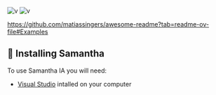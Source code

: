 
![v](https://img.shields.io/badge/version-0.1.1-blue) ![v](https://img.shields.io/badge/updated-April%2018,%20%202023-green)

https://github.com/matiassingers/awesome-readme?tab=readme-ov-file#Examples



## 🔧 Installing Samantha
To use Samantha IA you will need:
* [Visual Studio](https://visualstudio.microsoft.com/pt-br/downloads/) intalled on your computer
